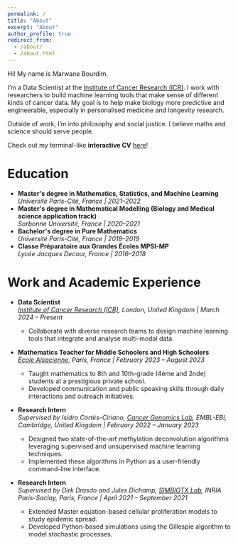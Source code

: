 ```yaml
---
permalink: /
title: "About"
excerpt: "About"
author_profile: true
redirect_from: 
  - /about/
  - /about.html
---
```


Hi! My name is Marwane Bourdim.  

I’m a Data Scientist at the [Institute of Cancer Research (ICR)](https://www.icr.ac.uk/our-research/about-our-research/data-science-at-the-icr). I work with researchers to build machine learning tools that make sense of different kinds of cancer data. My goal is to help make biology more predictive and engineerable, especially in personalised medicine and longevity research.  

Outside of work, I’m into philosophy and social justice. I believe maths and science should serve people.  

Check out my terminal-like **interactive CV** [here](https://marwanebourdim.github.io/terminal/)!  

Education  
======  
- **Master's degree in Mathematics, Statistics, and Machine Learning**  
  *Université Paris-Cité, France | 2021–2022*  
- **Master's degree in Mathematical Modelling (Biology and Medical science application track)**  
  *Sorbonne Université, France | 2020–2021*  
- **Bachelor's degree in Pure Mathematics**  
  *Université Paris-Cité, France | 2018–2019*  
- **Classe Préparatoire aux Grandes Écoles MPSI-MP**  
  *Lycée Jacques Decour, France | 2016–2018*  


Work and Academic Experience  
======  

- **Data Scientist**  
  *[Institute of Cancer Research (ICR)](https://www.icr.ac.uk/our-research/about-our-research/data-science-at-the-icr), London, United Kingdom | March 2024 – Present*  
  - Collaborate with diverse research teams to design machine learning tools that integrate and analyse multi-modal data.    

- **Mathematics Teacher for Middle Schoolers and High Schoolers**  
  *[École Alsacienne](https://www.ecole-alsacienne.org/), Paris, France | February 2023 – August 2023*  
  - Taught mathematics to 8th and 10th-grade (4ème and 2nde) students at a prestigious private school.  
  - Developed communication and public speaking skills through daily interactions and outreach initiatives.  

- **Research Intern**  
  *Supervised by Isidro Cortés-Ciriano, [Cancer Genomics Lab](https://www.ebi.ac.uk/research/cortes-ciriano/), EMBL-EBI, Cambridge, United Kingdom | February 2022 – January 2023*  
  - Designed two state-of-the-art methylation deconvolution algorithms leveraging supervised and unsupervised machine learning techniques.  
  - Implemented these algorithms in Python as a user-friendly command-line interface.  

- **Research Intern**  
  *Supervised by Dirk Drasdo and Jules Dichamp, [SIMBIOTX Lab](https://team.inria.fr/simbiotx/), INRIA Paris-Saclay, Paris, France | April 2021 – September 2021*  
  - Extended Master equation-based cellular proliferation models to study epidemic spread.  
  - Developed Python-based simulations using the Gillespie algorithm to model stochastic processes.  
